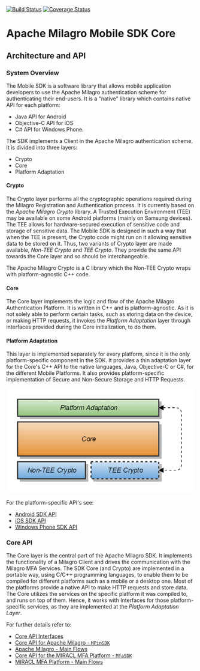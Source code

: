 [![Build Status](https://travis-ci.org/miracl/incubator-milagro-mfa-sdk-core.svg?branch=master)](https://travis-ci.org/miracl/incubator-milagro-mfa-sdk-core)
[![Coverage Status](https://coveralls.io/repos/github/miracl/incubator-milagro-mfa-sdk-core/badge.svg?branch=master)](https://coveralls.io/github/miracl/incubator-milagro-mfa-sdk-core?branch=master)

# Apache Milagro Mobile SDK Core

## Architecture and API

### System Overview
The Mobile SDK is a software library that allows mobile application developers to use the Apache Milagro authentication scheme for authenticating their end-users. It is a "native" library which contains native API for each platform:
- Java API for Android
- Objective-C API for iOS
- C# API for Windows Phone.

The SDK implements a Client in the Apache Milagro authentication scheme. It is divided into three layers:
* Crypto
* Core
* Platform Adaptation

#### Crypto

The Crypto layer performs all the cryptographic operations required during the Milagro Registration and Authentication process.
It is currently based on the _Apache Milagro Crypto_ library.
A Trusted Execution Environment (TEE) may be available on some Android platforms (mainly on Samsung devices).
The TEE allows for hardware-secured execution of sensitive code and storage of sensitive data.
The Mobile SDK is designed in such a way that when the TEE is present, the Crypto code might run on it allowing sensitive data to be stored on it.
Thus, two variants of Crypto layer are made available, _Non-TEE Crypto_ and _TEE Crypto_.
They provide the same API towards the Core layer and so should be interchangeable.

The Apache Milagro Crypto is a C library which the Non-TEE Crypto wraps with platform-agnostic C++ code.

#### Core

The Core layer implements the logic and flow of the Apache Milagro Authentication Platform.
It is written in C++ and is platform-agnostic.
As it is not solely able to perform certain tasks, such as storing data on the device, or making HTTP requests, it invokes the _Platform Adaptation_ layer through interfaces provided during the Core initialization, to do them.

#### Platform Adaptation

This layer is implemented separately for every platform, since it is the only platform-specific component in the SDK.
It provides a thin adaptation layer for the Core's C++ API to the native languages, Java, Objective-C or C#, for the different Mobile Platforms.
It also provides platform-specific implementation of Secure and Non-Secure Storage and HTTP Requests.

![alt text](Mobile-SDK-Architecture.png)

For the platform-specific API's see:
* [Android SDK API](https://github.com/apache/incubator-milagro-mfa-sdk-android)
* [iOS SDK API](https://github.com/apache/incubator-milagro-mfa-sdk-ios)
* [Windows Phone SDK API](https://github.com/apache/incubator-milagro-mfa-sdk-wp)

### Core API

The Core layer is the central part of the Apache Milagro SDK.
It implements the functionality of a Milagro Client and drives the communication with the Milagro MFA Services.
The SDK Core (and Crypto) are implemented in a portable way, using C/C++ programming languages, to enable them to be compiled for different platforms such as a mobile or a desktop one.
Most of the platforms provide a native API to make HTTP requests and store data.
The Core utilizes the services on the specific platform it was compiled to, and runs on top of them.
Hence, it works with Interfaces for those platform-specific services, as they are implemented at the _Platform Adaptation Layer_.

For further details refer to:
* [Core API Interfaces](docs/core-api-interfaces.md)
* [Core API for Apache Milagro - `MPinSDK`](docs/core-api-mpinsdk.md)
* [Apache Milagro - Main Flows](docs/mpinsdk-flows.md)
* [Core API for the MIRACL MFA Platform - `MfaSDK`](docs/core-api-mfasdk.md)
* [MIRACL MFA Platform - Main Flows](docs/mfasdk-flows.md)
